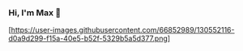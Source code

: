 ### Hi, I'm Max 👋
[https://user-images.githubusercontent.com/66852989/130552116-d0a9d299-f15a-40e5-b52f-5329b5a5d377.png]
<!--
**maximenendez/maximenendez** is a ✨ _special_ ✨ repository because its `README.md` (this file) appears on your GitHub profile.

Here are some ideas to get you started:

- 🔭 I’m currently working on ...
- 🌱 I’m currently learning ...
- 👯 I’m looking to collaborate on ...
- 🤔 I’m looking for help with ...
- 💬 Ask me about ...
- 📫 How to reach me: ...
- 😄 Pronouns: ...
- ⚡ Fun fact: ...
-->
